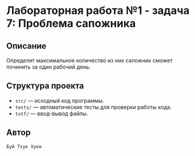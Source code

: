 # Лабораторная работа №1 - задача 7: Проблема сапожника

## Описание
Определит максимальное количество из них сапожник сможет починить за один рабочий день.

## Структура проекта
- `src/` — исходный код программы.
- `tests/` — автоматические тесты для проверки работы кода.
- `txtf/` — ввод-вывод файлы.

## Автор
    Буй Тхук Хуен